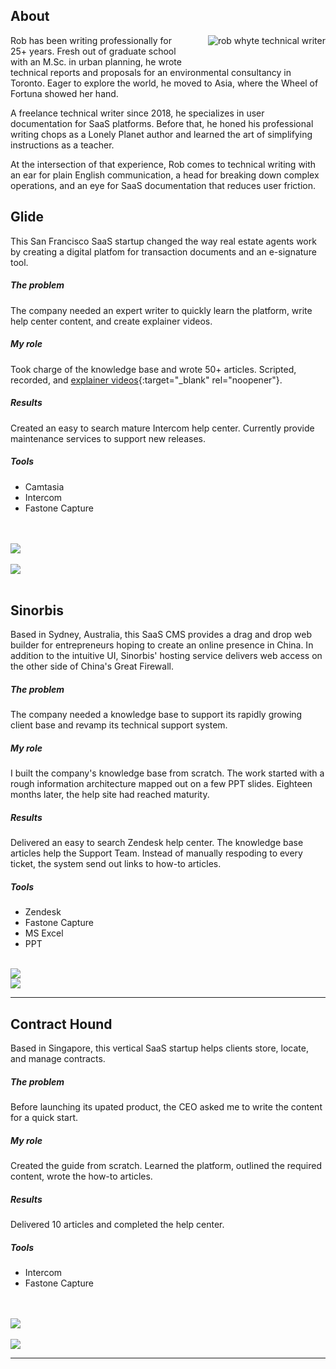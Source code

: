 ## About
<img style="float:right; padding-left:30px; padding-bottom:30px;" src="rob-whyte.jpg" alt="rob whyte technical writer" class="responsive-a" >  Rob has been writing professionally for 25+ years. Fresh out of graduate school with an M.Sc. in urban planning, he wrote technical reports and proposals for an environmental consultancy in Toronto. Eager to explore the world, he moved to Asia, where the Wheel of Fortuna showed her hand.

A freelance technical writer since 2018, he specializes in user documentation for SaaS platforms. Before that, he honed his professional writing chops as a Lonely Planet author and learned the art of simplifying instructions as a teacher. 

At the intersection of that experience, Rob comes to technical writing with an ear for plain English communication, a head for breaking down complex operations, and an eye for SaaS documentation that reduces user friction.
<br>  
## Glide
This San Francisco SaaS startup changed the way real estate agents work by creating a digital platfom for transaction documents and an e-signature tool.
##### The problem
The company needed an expert writer to quickly learn the platform, write help center content, and create explainer videos.
##### My role
Took charge of the knowledge base and wrote 50+ articles. Scripted, recorded, and [explainer videos](https://help.glide.com/en/articles/5026910-how-to-create-an-offer-package){:target="_blank" rel="noopener"}.
##### Results
Created an easy to search mature Intercom help center. Currently provide maintenance services to support new releases.
##### Tools
* Camtasia
* Intercom
* Fastone Capture  
<br><br>
<img src="images/glide-rob-whyte-1.png" class="responsive"/>
<br>
<br>
<img src="images/glide-rob-whyte-2.png" class="responsive"/>
<br><br>


## Sinorbis
Based in Sydney, Australia, this SaaS CMS provides a drag and drop web builder for entrepreneurs hoping to create an online presence in China. In addition to the intuitive UI, Sinorbis' hosting service delivers web access on the other side of China's Great Firewall.
<br>
##### The problem
The company needed a knowledge base to support its rapidly growing client base and revamp its technical support system.
<br>
##### My role
I built the company's knowledge base from scratch. The work started with a rough information architecture mapped out on a few PPT slides. Eighteen months later, the help site had reached maturity.
<br>
##### Results
Delivered an easy to search Zendesk help center. The knowledge base articles help the Support Team. Instead of manually respoding to every ticket, the system send out links to how-to articles.
<br>
##### Tools
* Zendesk
* Fastone Capture
* MS Excel
* PPT 

<br>
<img src="images/sinorbis-rob-whyte-1.png" class="responsive"/>
<br>
 
<img src="images/sinorbis-rob-whyte-2.png" class="responsive"/>
<hr />

## Contract Hound
Based in Singapore, this vertical SaaS startup helps clients store, locate, and manage contracts.
##### The problem
Before launching its upated product, the CEO asked me to write the content for a quick start.
##### My role
Created the guide from scratch. Learned the platform, outlined the required content, wrote the how-to articles.
##### Results
Delivered 10 articles and completed the help center.
##### Tools
* Intercom
* Fastone Capture  
<br>
<br>
<img src="images/hound-rob-whyte-1.png" class="responsive"/>
<br><br> 
<img src="images/hound-rob-whyte-2.png" class="responsive"/>
<hr />
